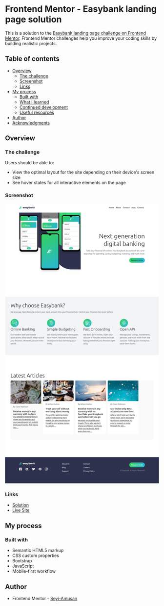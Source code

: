 # Frontend Mentor - Easybank landing page solution

This is a solution to the [Easybank landing page challenge on Frontend Mentor](https://www.frontendmentor.io/challenges/easybank-landing-page-WaUhkoDN). Frontend Mentor challenges help you improve your coding skills by building realistic projects. 

## Table of contents

- [Overview](#overview)
  - [The challenge](#the-challenge)
  - [Screenshot](#screenshot)
  - [Links](#links)
- [My process](#my-process)
  - [Built with](#built-with)
  - [What I learned](#what-i-learned)
  - [Continued development](#continued-development)
  - [Useful resources](#useful-resources)
- [Author](#author)
- [Acknowledgments](#acknowledgments)


## Overview

### The challenge

Users should be able to:

- View the optimal layout for the site depending on their device's screen size
- See hover states for all interactive elements on the page

### Screenshot

![Screenshot](./image.png)



### Links

 - [Solution](https://your-solution-url.com)
 - [Live Site](https://your-live-site-url.com)

## My process

### Built with

- Semantic HTML5 markup
- CSS custom properties
- Bootstrap
- JavaScript
- Mobile-first workflow



## Author

- Frontend Mentor - [Seyi-Amusan](https://www.frontendmentor.io/profile/Seyi-Amusan)

